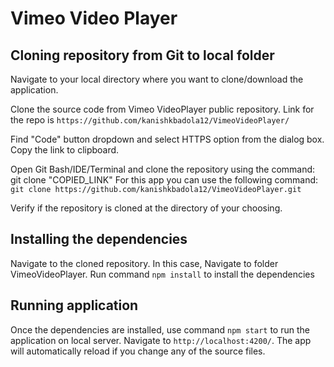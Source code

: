 # Vimeo Video Player
## Cloning repository from Git to local folder

Navigate to your local directory where you want to clone/download the application.

Clone the source code from Vimeo VideoPlayer public repository. Link for the repo is `https://github.com/kanishkbadola12/VimeoVideoPlayer/`

Find "Code" button dropdown and select HTTPS option from the dialog box. Copy the link to clipboard.

Open Git Bash/IDE/Terminal and clone the repository using the command: git clone "COPIED_LINK"
For this app you can use the following command: `git clone https://github.com/kanishkbadola12/VimeoVideoPlayer.git`

Verify if the repository is cloned at the directory of your choosing.

## Installing the dependencies

Navigate to the cloned repository. In this case, Navigate to folder VimeoVideoPlayer.
Run command `npm install` to install the dependencies
## Running application

Once the dependencies are installed, use command `npm start` to run the application on local server. Navigate to `http://localhost:4200/`. The app will automatically reload if you change any of the source files.


